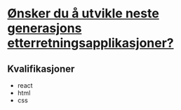 # [Ønsker du å utvikle neste generasjons etterretningsapplikasjoner?](https://jobb.tu.no/jobb/oensker-du-aa-utvikle-neste-generasjons-etterretningsapplikasjoner/48861)

## Kvalifikasjoner
- react
- html
- css